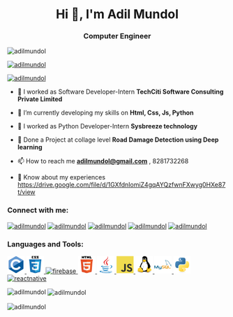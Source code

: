 <h1 align="center">Hi 👋, I'm Adil Mundol</h1>
<h3 align="center">Computer Engineer</h3>

<p align="left"> <img src="https://komarev.com/ghpvc/?username=adilmundol&label=Profile%20views&color=0e75b6&style=flat" alt="adilmundol" /> </p>

<p align="left"> <a href="https://github.com/ryo-ma/github-profile-trophy"><img src="https://github-profile-trophy.vercel.app/?username=adilmundol" alt="adilmundol" /></a> </p>

<p align="left"> <a href="https://twitter.com/adilmundol" target="blank"><img src="https://img.shields.io/twitter/follow/adilmundol?logo=twitter&style=for-the-badge" alt="adilmundol" /></a> </p>

- 🤝 I worked as Software Developer-Intern **TechCiti Software Consulting Private Limited**

- 🌱 I’m currently developing my skills on **Html, Css, Js, Python**

- 🤝 I worked as Python Developer-Intern **Sysbreeze technology**

- 🔭 Done a Project at collage level **Road Damage Detection using Deep learning**

- 📫 How to reach me **adilmundol@gmail.com** , 8281732268 

- 📄 Know about my experiences https://drive.google.com/file/d/1GXfdnIomiZ4gqAYQzfwnFXwyg0HXe87t/view

<h3 align="left">Connect with me:</h3>
<p align="left">
<a href="https://twitter.com/adilmundol" target="blank"><img align="center" src="https://raw.githubusercontent.com/rahuldkjain/github-profile-readme-generator/master/src/images/icons/Social/twitter.svg" alt="adilmundol" height="30" width="40" /></a>
<a href="https://linkedin.com/in/adilmundol" target="blank"><img align="center" src="https://raw.githubusercontent.com/rahuldkjain/github-profile-readme-generator/master/src/images/icons/Social/linked-in-alt.svg" alt="adilmundol" height="30" width="40" /></a>
<a href="https://fb.com/adilmundol" target="blank"><img align="center" src="https://raw.githubusercontent.com/rahuldkjain/github-profile-readme-generator/master/src/images/icons/Social/facebook.svg" alt="adilmundol" height="30" width="40" /></a>
<a href="https://instagram.com/adilmundol" target="blank"><img align="center" src="https://raw.githubusercontent.com/rahuldkjain/github-profile-readme-generator/master/src/images/icons/Social/instagram.svg" alt="adilmundol" height="30" width="40" /></a>
<a href="https://www.youtube.com/c/adilmundol" target="blank"><img align="center" src="https://raw.githubusercontent.com/rahuldkjain/github-profile-readme-generator/master/src/images/icons/Social/youtube.svg" alt="adilmundol" height="30" width="40" /></a>
</p>

<h3 align="left">Languages and Tools:</h3>
<p align="left"> <a href="https://www.cprogramming.com/" target="_blank" rel="noreferrer"> <img src="https://raw.githubusercontent.com/devicons/devicon/master/icons/c/c-original.svg" alt="c" width="40" height="40"/> </a> <a href="https://www.w3schools.com/css/" target="_blank" rel="noreferrer"> <img src="https://raw.githubusercontent.com/devicons/devicon/master/icons/css3/css3-original-wordmark.svg" alt="css3" width="40" height="40"/> </a> <a href="https://firebase.google.com/" target="_blank" rel="noreferrer"> <img src="https://www.vectorlogo.zone/logos/firebase/firebase-icon.svg" alt="firebase" width="40" height="40"/> </a> <a href="https://www.w3.org/html/" target="_blank" rel="noreferrer"> <img src="https://raw.githubusercontent.com/devicons/devicon/master/icons/html5/html5-original-wordmark.svg" alt="html5" width="40" height="40"/> </a> <a href="https://www.java.com" target="_blank" rel="noreferrer"> <img src="https://raw.githubusercontent.com/devicons/devicon/master/icons/java/java-original.svg" alt="java" width="40" height="40"/> </a> <a href="https://developer.mozilla.org/en-US/docs/Web/JavaScript" target="_blank" rel="noreferrer"> <img src="https://raw.githubusercontent.com/devicons/devicon/master/icons/javascript/javascript-original.svg" alt="javascript" width="40" height="40"/> </a> <a href="https://www.linux.org/" target="_blank" rel="noreferrer"> <img src="https://raw.githubusercontent.com/devicons/devicon/master/icons/linux/linux-original.svg" alt="linux" width="40" height="40"/> </a> <a href="https://www.mysql.com/" target="_blank" rel="noreferrer"> <img src="https://raw.githubusercontent.com/devicons/devicon/master/icons/mysql/mysql-original-wordmark.svg" alt="mysql" width="40" height="40"/> </a> <a href="https://www.python.org" target="_blank" rel="noreferrer"> <img src="https://raw.githubusercontent.com/devicons/devicon/master/icons/python/python-original.svg" alt="python" width="40" height="40"/> </a> <a href="https://reactnative.dev/" target="_blank" rel="noreferrer"> <img src="https://reactnative.dev/img/header_logo.svg" alt="reactnative" width="40" height="40"/> </a> </p>

<p><img align="left" src="https://github-readme-stats.vercel.app/api/top-langs?username=adilmundol&show_icons=true&locale=en&layout=compact" alt="adilmundol" /></p>

<p>&nbsp;<img align="center" src="https://github-readme-stats.vercel.app/api?username=adilmundol&show_icons=true&locale=en" alt="adilmundol" /></p>

<p><img align="center" src="https://github-readme-streak-stats.herokuapp.com/?user=adilmundol&" alt="adilmundol" /></p>

